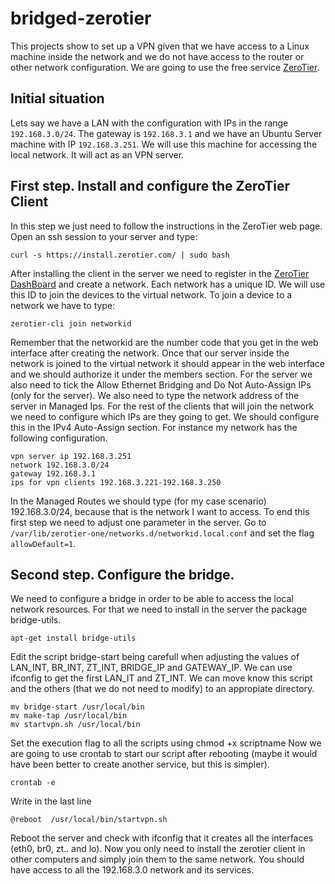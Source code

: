# bridged-zerotier
This projects show to set up a VPN given that we have access to a Linux machine inside the network and we do not have access to the router or other network configuration.
We are going to use the free service [ZeroTier](https://www.zerotier.com).
## Initial situation
Lets say we have a LAN with the configuration with IPs in the range `192.168.3.0/24`. The gateway is `192.168.3.1` and we have an Ubuntu Server machine with IP `192.168.3.251`. We will use this machine for accessing the local network. It will act as an VPN server.
## First step. Install and configure the ZeroTier Client
In this step we just need to follow the instructions in the ZeroTier web page. Open an ssh session to your server and type:
```
curl -s https://install.zerotier.com/ | sudo bash
```
After installing the client in the server we need to register in the [ZeroTier DashBoard](https://my.zerotier.com) and create a network. Each network has a unique ID. We will use this ID to join the devices to the virtual network.
To join a device to a network we have to type:
```
zerotier-cli join networkid
```
Remember that the networkid are the number code that you get in the web interface after creating the network.
Once that our server inside the network is joined to the virtual network it should appear in the web interface and we should authorize it under the members section. For the server we also need to tick the Allow Ethernet Bridging and Do Not Auto-Assign IPs (only for the server). We also need to type the network address of the server in Managed Ips.
For the rest of the clients that will join the network we need to configure which IPs are they going to get. We should configure this in the IPv4 Auto-Assign section. For instance my network has the following configuration.
```
vpn server ip 192.168.3.251
network 192.168.3.0/24
gateway 192.168.3.1
ips for vpn clients 192.168.3.221-192.168.3.250
```
In the Managed Routes we should type (for my case scenario) 192.168.3.0/24, because that is the network I want to access.
To end this first step we need to adjust one parameter in the server. Go to `/var/lib/zerotier-one/networks.d/networkid.local.conf` and set the flag `allowDefault=1`.
## Second step. Configure the bridge.
We need to configure a bridge in order to be able to access the local network resources. For that we need to install in the server the package bridge-utils.
```
apt-get install bridge-utils
```
Edit the script bridge-start being carefull when adjusting the values of LAN_INT, BR_INT, ZT_INT, BRIDGE_IP and GATEWAY_IP. We can use ifconfig to get the first LAN_IT and ZT_INT.
We can move know this script and the others (that we do not need to modify) to an appropiate directory.
```
mv bridge-start /usr/local/bin
mv make-tap /usr/local/bin
mv startvpn.sh /usr/local/bin
```
Set the execution flag to all the scripts using chmod +x scriptname
Now we are going to use crontab to start our script after rebooting (maybe it would have been better to create another service, but this is simpler).
```
crontab -e
```
Write in the last line
```
@reboot  /usr/local/bin/startvpn.sh
```
Reboot the server and check with ifconfig that it creates all the interfaces (eth0, br0, zt.. and lo).
Now you only need to install the zerotier client in other computers and simply join them to the same network. You should have access to all the 192.168.3.0 network and its services.
